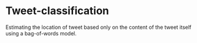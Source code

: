 # Tweet-classification
Estimating the location of tweet based only on the content of the tweet itself using a bag-of-words model.
